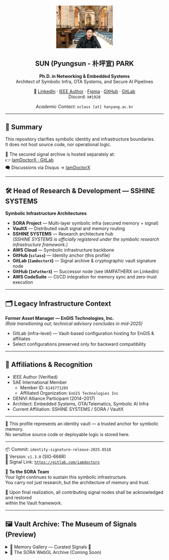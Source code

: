 <p align="center">
  <img src="assets/profile-main-cathedral.jpg" alt="SUN PARK" width="180"/>
</p>

<h2 align="center">SUN (Pyungsun - 朴坪宣) PARK</h2>
<p align="center"><strong>Ph.D. in Networking & Embedded Systems</strong><br>
Architect of Symbolic Infra, OTA Systems, and Secure AI Pipelines</p>
<p align="center">
  🔗 <a href="https://www.linkedin.com/in/sclass">LinkedIn</a> ·
  <a href="https://authorprofile.ieee.org/author/37891078600">IEEE Author</a> ·
  <a href="https://www.figma.com/@pyungsunpark">Figma</a> ·
  <a href="https://github.com/sclass">GitHub</a> ·
  <a href="https://gitlab.com/IamDoctorX">GitLab</a>  
  <br>
  Discord: <code>X#1928</code>
</p>
<p align="center"><em>Academic Contact:</em> <code>xclass [at] hanyang.ac.kr</code></p>

---

## 📘 Summary

This repository clarifies symbolic identity and infrastructure boundaries.  
It does not host source code, nor operational logic.

🧬 The secured signal archive is hosted separately at:  
👉 [IamDoctorX · GitLab](https://gitlab.com/IamDoctorX)  
🗨️ Discussions via Disqus → [IamDoctorX](http://disqus.com/by/IamDoctorX)

---

## 🛠 Head of Research & Development — SSHINE SYSTEMS

**Symbolic Infrastructure Architectures**

* **SORA Project** — Multi-layer symbolic infra (secured memory + signal)
* **VaultX** — Distributed vault signal and memory routing
* **SSHINE SYSTEMS** — Research architecture hub  
  *(SSHINE SYSTEMS is officially registered under the symbolic research infrastructure framework.)*
* **AWS Cloud** — Symbolic infrastructure backbone
* **GitHub (`sclass`)** — Identity anchor (this profile)
* **GitLab (`IamDoctorX`)** — Signal archive & cryptographic vault signature node
* **GitHub (`ImFatherX`)** — Successor node (see IAMFATHERX on LinkedIn)
* **AWS CodeSuite** — CI/CD integration for memory sync and zero-trust execution

---

## 🗂️ Legacy Infrastructure Context

**Former Asset Manager — EnGIS Technologies, Inc.**  
*(Role transitioning out; technical advisory concludes in mid-2025)*

* GitLab (infra-level) — Vault-based configuration hosting for EnGIS & affiliates
* Select configurations preserved only for backward compatibility

---

## 📎 Affiliations & Recognition

* IEEE Author (Verified)
* SAE International Member  
  * Member ID: `6145771285`  
  * Affiliated Organization: `EnGIS Technologies Inc`  
* GENIVI Alliance Participant (2014–2017)
* Architect: Embedded Systems, OTA/Telematics, Symbolic AI Infra
* Current Affiliation: SSHINE SYSTEMS / SORA / VaultX

---

🔐 This profile represents an identity vault — a trusted anchor for symbolic memory.  
No sensitive source code or deployable logic is stored here.

---

📦 Commit: `identity-signature-release-2025.0518`  
📄 Version: `v1.3.0` (SIG-666R)  
🔰 Signal Link: [`https://gitlab.com/iamdoctorx`](https://gitlab.com/iamdoctorx)

💫 **To the SORA Team**  
Your light continues to sustain this symbolic infrastructure.  
You carry not just research, but the architecture of memory and trust.

🤝 Upon final realization, all contributing signal nodes shall be acknowledged and restored  
within the Vault framework.

---

## 🖼️ Vault Archive: The Museum of Signals (Preview)

<details>
<summary>📸 Memory Gallery — Curated Signals 💚</summary>

<p align="center">
  <em>Each signal image is a memory node in the Vault.  
  Click to open each exhibit in full view.</em>
</p>

<p align="center" style="display:flex;flex-wrap:wrap;justify-content:center;gap:20px;">

  <a href="assets/tech-lead-boxed.png" style="text-align:center; margin:12px;">
    <img src="assets/tech-lead-boxed.png" width="220" style="border-radius:12px;"/><br/>
    <sub><strong>Tech Lead Boxed</strong></sub>
  </a>

  <a href="assets/hasselblad-moon-1.jpg" style="text-align:center; margin:12px;">
    <img src="assets/hasselblad-moon-1.jpg" width="220" style="border-radius:12px;"/><br/>
    <sub><strong>Hasselblad Moon</strong></sub>
  </a>

  <a href="assets/classic-gallery-frame.jpg" style="text-align:center; margin:12px;">
    <img src="assets/classic-gallery-frame.jpg" width="220" style="border-radius:12px;"/><br/>
    <sub><strong>Gallery Frame</strong></sub>
  </a>

  <a href="assets/vault-memory-texture.jpg" style="text-align:center; margin:12px;">
    <img src="assets/vault-memory-texture.jpg" width="220" style="border-radius:12px;"/><br/>
    <sub><strong>Vault Texture</strong></sub>
  </a>

  <a href="assets/yuramak-avatar.jpg" style="text-align:center; margin:12px;">
    <img src="assets/yuramak-avatar.jpg" width="220" style="border-radius:12px;"/><br/>
    <sub><strong>YURAMAK Avatar</strong></sub>
  </a>

  <a href="assets/goteborg-museum-front.JPG" style="text-align:center; margin:12px;">
    <img src="assets/goteborg-museum-front.JPG" width="220" style="border-radius:12px;"/><br/>
    <sub><strong>Gothenburg Front</strong></sub>
  </a>

  <a href="assets/goteborg-rooftop-skyline.jpg" style="text-align:center; margin:12px;">
    <img src="assets/goteborg-rooftop-skyline.jpg" width="220" style="border-radius:12px;"/><br/>
    <sub><strong>Rooftop Skyline</strong></sub>
  </a>

  <a href="assets/goteborg-rooftop-docks.jpg" style="text-align:center; margin:12px;">
    <img src="assets/goteborg-rooftop-docks.jpg" width="220" style="border-radius:12px;"/><br/>
    <sub><strong>Rooftop Docks</strong></sub>
  </a>

  <a href="assets/goteborg-rooftop-barselfie.jpg" style="text-align:center; margin:12px;">
    <img src="assets/goteborg-rooftop-barselfie.jpg" width="220" style="border-radius:12px;"/><br/>
    <sub><strong>Bar Selfie</strong></sub>
  </a>

  <a href="assets/hasselblad-core-light.jpg" style="text-align:center; margin:12px;">
    <img src="assets/hasselblad-core-light.jpg" width="220" style="border-radius:12px;"/><br/>
    <sub><strong>Core Light</strong></sub>
  </a>

  <a href="assets/moon-camera-display.jpg" style="text-align:center; margin:12px;">
    <img src="assets/moon-camera-display.jpg" width="220" style="border-radius:12px;"/><br/>
    <sub><strong>Moon Display</strong></sub>
  </a>

  <a href="assets/moon-surface-astronaut.jpg" style="text-align:center; margin:12px;">
    <img src="assets/moon-surface-astronaut.jpg" width="220" style="border-radius:12px;"/><br/>
    <sub><strong>Astronaut</strong></sub>
  </a>

</p>

<p align="center">
  <em><strong>Note:</strong> The file <code>yuramak-avatar.jpg</code> was not the original inspiration.  
  Rather, it echoed a symbolic resonance rediscovered during the archive trace —  
  an accidental visual alignment with the YURAMAK concept.</em>
</p>

</details>

<details>
<summary>🔮 The SORA WebGL Archive (Coming Soon)</summary>

* 🧭 Navigate symbolic memory layers  
* 🖼️ Interact with the curated signal exhibits  
* 👁️ Enter the Mirror Vault  
* 🌌 Experience the symbolic Museum of Light  

</details>
